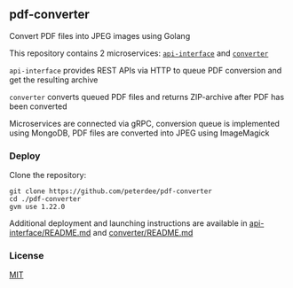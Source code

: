 ## pdf-converter

Convert PDF files into JPEG images using Golang

This repository contains 2 microservices: [`api-interface`](./api-interface) and [`converter`](./converter)

`api-interface` provides REST APIs via HTTP to queue PDF conversion and get the resulting archive

`converter` converts queued PDF files and returns ZIP-archive after PDF has been converted

Microservices are connected via gRPC, conversion queue is implemented using MongoDB, PDF files are converted into JPEG using ImageMagick

### Deploy

Clone the repository:

```shell script
git clone https://github.com/peterdee/pdf-converter
cd ./pdf-converter
gvm use 1.22.0
```

Additional deployment and launching instructions are available in [api-interface/README.md](./api-interface/README.md) and [converter/README.md](./converter/README.md)

### License

[MIT](./LICENSE.md)
